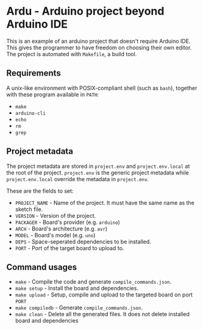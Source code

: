 # Ardu - Arduino project beyond Arduino IDE

This is an example of an arduino project that doesn't require Arduino IDE.
This gives the programmer to have freedom on choosing their own editor.
The project is automated with `Makefile`, a build tool.

## Requirements

A unix-like environment with POSIX-compliant shell (such as `bash`),
together with these program available in `PATH`:

- `make`
- `arduino-cli`
- `echo`
- `rm`
- `grep`

## Project metadata

The project metadata are stored in `project.env` and `project.env.local` at the root of the project.
`project.env` is the generic project metadata while `project.env.local` override the metadata in `project.env`.

These are the fields to set:

- `PROJECT_NAME` - Name of the project. It must have the same name as the sketch file.
- `VERSION` - Version of the project.
- `PACKAGER` - Board's provider (e.g. `arduino`)
- `ARCH` - Board's architecture (e.g. `avr`)
- `MODEL` - Board's model (e.g. `uno`)
- `DEPS` - Space-seperated dependencies to be installed.
- `PORT` - Port of the target board to upload to.

## Command usages

- `make` - Compile the code and generate `compile_commands.json`.
- `make setup` - Install the board and dependencies.
- `make upload` - Setup, compile and upload to the targeted board on port `PORT`
- `make compiledb` - Generate `compile_commands.json`.
- `make clean` - Delete all the generated files. It does not delete installed board and dependencies



